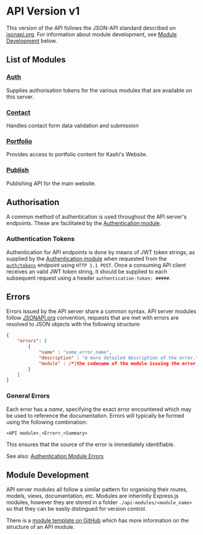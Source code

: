 # API Version v1
This version of the API follows the JSON-API standard described on [jsonapi.org](http://jsonapi.org). For information about module development, see [Module Development](#module-development) below.

## List of Modules

### [Auth](auth/)
Supplies authorisation tokens for the various modules that are available on this server.

### [Contact](contact/)
Handles contact form data validation and submission

### [Portfolio](portfolio/)
Provides access to portfolio content for Kashi's Website.

### [Publish](publish/)
Publishing API for the main website.

## Authorisation

A common method of authentication is used throughout the API server's endpoints. These are facilitated by the [Authentication module](auth/).

### Authentication Tokens

Authentication for API endpoints is done by means of JWT token strings, as supplied by the [Authentication module](auth/) when requested from the [`auth/tokens`](auth/tokens) endpoint using `HTTP 1.1 POST`. Once a consuming API client receives an valid JWT token string, it should be supplied to each subsequent request using a header `authentication-token: #####`.

## Errors

Errors issued by the API server share a common syntax. API server modules follow [JSONAPI.org](https://jsonapi.org) convention, requests that are met with errors are resolved to JSON objects with the following structure:

``` json
{
    "errors": [
        {
            "name" : "some_error_name",
            "description" : "A more detailed description of the error.",
            "module" : /*[the codename of the module issuing the error. e.g.]*/ "auth"
        }
    ]
}
```

### General Errors

Each error has a _name_, specifying the exact error encountered which may be used to reference the documentation. Errors will typically be formed using the following combination:

```
<API module>_<Error>_<Summary>
```
This ensures that the source of the error is immediately identifiable.

See also: [Authentication Module Errors](auth/errors)

## Module Development

API server modules all follow a similar pattern for organising their routes, models, views, documentation, etc. Modules are inherintly Express.js modules, however they are stored in a folder `./api-modules/<module_name>` so that they can be easily distingued for version control.

There is a [module template on GitHub](https://github.org/kashisau/website-api-module-template) which has more information on the structure of an API module.